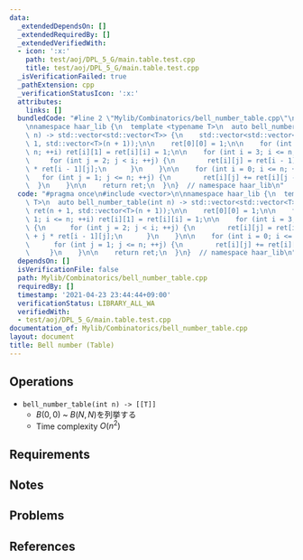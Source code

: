 ```yaml
---
data:
  _extendedDependsOn: []
  _extendedRequiredBy: []
  _extendedVerifiedWith:
  - icon: ':x:'
    path: test/aoj/DPL_5_G/main.table.test.cpp
    title: test/aoj/DPL_5_G/main.table.test.cpp
  _isVerificationFailed: true
  _pathExtension: cpp
  _verificationStatusIcon: ':x:'
  attributes:
    links: []
  bundledCode: "#line 2 \"Mylib/Combinatorics/bell_number_table.cpp\"\n#include <vector>\n\
    \nnamespace haar_lib {\n  template <typename T>\n  auto bell_number_table(int\
    \ n) -> std::vector<std::vector<T>> {\n    std::vector<std::vector<T>> ret(n +\
    \ 1, std::vector<T>(n + 1));\n\n    ret[0][0] = 1;\n\n    for (int i = 1; i <=\
    \ n; ++i) ret[i][1] = ret[i][i] = 1;\n\n    for (int i = 3; i <= n; ++i) {\n \
    \     for (int j = 2; j < i; ++j) {\n        ret[i][j] = ret[i - 1][j - 1] + j\
    \ * ret[i - 1][j];\n      }\n    }\n\n    for (int i = 0; i <= n; ++i) {\n   \
    \   for (int j = 1; j <= n; ++j) {\n        ret[i][j] += ret[i][j - 1];\n    \
    \  }\n    }\n\n    return ret;\n  }\n}  // namespace haar_lib\n"
  code: "#pragma once\n#include <vector>\n\nnamespace haar_lib {\n  template <typename\
    \ T>\n  auto bell_number_table(int n) -> std::vector<std::vector<T>> {\n    std::vector<std::vector<T>>\
    \ ret(n + 1, std::vector<T>(n + 1));\n\n    ret[0][0] = 1;\n\n    for (int i =\
    \ 1; i <= n; ++i) ret[i][1] = ret[i][i] = 1;\n\n    for (int i = 3; i <= n; ++i)\
    \ {\n      for (int j = 2; j < i; ++j) {\n        ret[i][j] = ret[i - 1][j - 1]\
    \ + j * ret[i - 1][j];\n      }\n    }\n\n    for (int i = 0; i <= n; ++i) {\n\
    \      for (int j = 1; j <= n; ++j) {\n        ret[i][j] += ret[i][j - 1];\n \
    \     }\n    }\n\n    return ret;\n  }\n}  // namespace haar_lib\n"
  dependsOn: []
  isVerificationFile: false
  path: Mylib/Combinatorics/bell_number_table.cpp
  requiredBy: []
  timestamp: '2021-04-23 23:44:44+09:00'
  verificationStatus: LIBRARY_ALL_WA
  verifiedWith:
  - test/aoj/DPL_5_G/main.table.test.cpp
documentation_of: Mylib/Combinatorics/bell_number_table.cpp
layout: document
title: Bell number (Table)
---
```


## Operations

- `bell_number_table(int n) -> [[T]]`
	- $B(0,0)$ ~ $B(N,N)$を列挙する
	- Time complexity $O(n^2)$

## Requirements

## Notes

## Problems

## References
